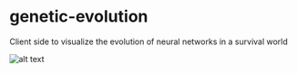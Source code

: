 # genetic-evolution
Client side to visualize the evolution of neural networks in a survival world

![alt text](https://raw.githubusercontent.com/MaelitoP/genetic-evolution/master/img.png)
